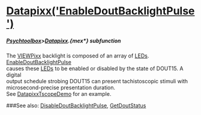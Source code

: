 # [Datapixx('EnableDoutBacklightPulse')](Datapixx-EnableDoutBacklightPulse) 
##### [Psychtoolbox](Psychtoolbox)>[Datapixx](Datapixx).{mex*} subfunction


The [VIEWPixx](VIEWPixx) backlight is composed of an array of [LEDs](LEDs). [EnableDoutBacklightPulse](EnableDoutBacklightPulse)  
causes these [LEDs](LEDs) to be enabled or disabled by the state of DOUT15. A digital  
output schedule strobing DOUT15 can present tachistoscopic stimuli with  
microsecond-precise presentation duration.  
See [DatapixxTscopeDemo](DatapixxTscopeDemo) for an example.  
  


###See also:
[DisableDoutBacklightPulse](Datapixx-DisableDoutBacklightPulse), [GetDoutStatus](Datapixx-GetDoutStatus)
